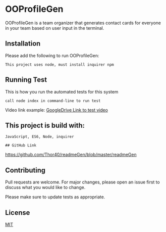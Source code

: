 # OOProfileGen

OOProfileGen is a team organizer that generates contact cards for everyone in your team based on user input in the terminal.

  ## Installation
  Please add the following to run OOProfileGen:
  
  ```
  This project uses node, must install inquirer npm
  ```
  
  ## Running Test
  This is how you run the automated tests for this system
  
  ```
  call node index in command-line to run test
  ```
  Video link example: [GoogleDrive Link to test video](https://drive.google.com/file/d/1QyJ1Vsy_LOWSeY-KAs-7R8Pixr_1L0KH/view)
  
  ## This project is build with:
  
  ```
  JavaScript, ES6, Node, inquirer
  ```
    ## GitHub Link
  https://github.com/Thor40/readmeGen/blob/master/readmeGen

## Contributing
Pull requests are welcome. For major changes, please open an issue first to discuss what you would like to change.

Please make sure to update tests as appropriate.

## License
[MIT](https://choosealicense.com/licenses/mit/)
  
  

